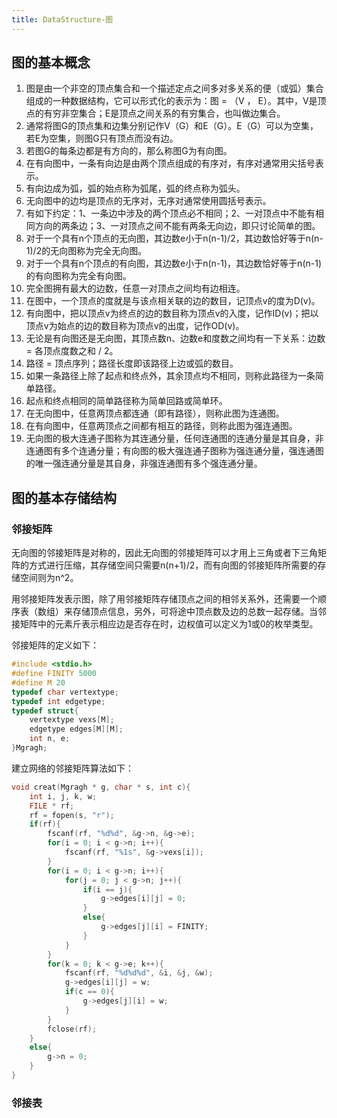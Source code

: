 ```yaml
---
title: DataStructure-图
---
```

## 图的基本概念

1. 图是由一个非空的顶点集合和一个描述定点之间多对多关系的便（或弧）集合组成的一种数据结构，它可以形式化的表示为：图 = （V ， E）。其中，V是顶点的有穷非空集合；E是顶点之间关系的有穷集合，也叫做边集合。
2. 通常将图G的顶点集和边集分别记作V（G）和E（G）。E（G）可以为空集，若E为空集，则图G只有顶点而没有边。
3. 若图G的每条边都是有方向的，那么称图G为有向图。
4. 在有向图中，一条有向边是由两个顶点组成的有序对，有序对通常用尖括号表示。
5. 有向边成为弧，弧的始点称为弧尾，弧的终点称为弧头。
6. 无向图中的边均是顶点的无序对，无序对通常使用圆括号表示。
7. 有如下约定：1、一条边中涉及的两个顶点必不相同；2、一对顶点中不能有相同方向的两条边；3、一对顶点之间不能有两条无向边，即只讨论简单的图。
8. 对于一个具有n个顶点的无向图，其边数e小于n(n-1)/2，其边数恰好等于n(n-1)/2的无向图称为完全无向图。
9. 对于一个具有n个顶点的有向图，其边数e小于n(n-1)，其边数恰好等于n(n-1)的有向图称为完全有向图。
10. 完全图拥有最大的边数，任意一对顶点之间均有边相连。
11. 在图中，一个顶点的度就是与该点相关联的边的数目，记顶点v的度为D(v)。
12. 有向图中，把以顶点v为终点的边的数目称为顶点v的入度，记作ID(v)；把以顶点v为始点的边的数目称为顶点v的出度，记作OD(v)。
13. 无论是有向图还是无向图，其顶点数n、边数e和度数之间均有一下关系：边数 = 各顶点度数之和 / 2。
14. 路径 = 顶点序列；路径长度即该路径上边或弧的数目。
15. 如果一条路径上除了起点和终点外，其余顶点均不相同，则称此路径为一条简单路径。
16. 起点和终点相同的简单路径称为简单回路或简单环。
17. 在无向图中，任意两顶点都连通（即有路径），则称此图为连通图。
18. 在有向图中，任意两顶点之间都有相互的路径，则称此图为强连通图。
19. 无向图的极大连通子图称为其连通分量，任何连通图的连通分量是其自身，非连通图有多个连通分量；有向图的极大强连通子图称为强连通分量，强连通图的唯一强连通分量是其自身，非强连通图有多个强连通分量。

## 图的基本存储结构

### 邻接矩阵

无向图的邻接矩阵是对称的，因此无向图的邻接矩阵可以才用上三角或者下三角矩阵的方式进行压缩，其存储空间只需要n(n+1)/2，而有向图的邻接矩阵所需要的存储空间则为n^2。

用邻接矩阵发表示图，除了用邻接矩阵存储顶点之间的相邻关系外，还需要一个顺序表（数组）来存储顶点信息，另外，可将途中顶点数及边的总数一起存储。当邻接矩阵中的元素斤表示相应边是否存在时，边权值可以定义为1或0的枚举类型。

邻接矩阵的定义如下：

```c
#include <stdio.h>
#define FINITY 5000
#define M 20
typedef char vertextype;
typedef int edgetype;
typedef struct{
	vertextype vexs[M];
	edgetype edges[M][M];
	int n, e;
}Mgragh;
```

建立网络的邻接矩阵算法如下：

```c
void creat(Mgragh * g, char * s, int c){
	int i, j, k, w;
	FILE * rf;
	rf = fopen(s, "r");
	if(rf){
		fscanf(rf, "%d%d", &g->n, &g->e);
		for(i = 0; i < g->n; i++){
			fscanf(rf, "%1s", &g->vexs[i]);
		}
		for(i = 0; i < g->n; i++){
			for(j = 0; j < g->n; j++){
				if(i == j){
					g->edges[i][j] = 0;
				}
				else{
					g->edges[j][i] = FINITY;
				}
			}
		}
		for(k = 0; k < g->e; k++){
			fscanf(rf, "%d%d%d", &i, &j, &w);
			g->edges[i][j] = w;
			if(c == 0){
				g->edges[j][i] = w;
			}
		}
		fclose(rf);
	}
	else{
		g->n = 0;
	}
}
```

### 邻接表
